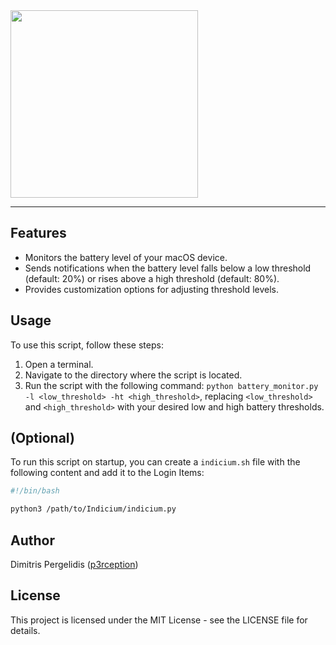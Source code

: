 <img src="https://i.imgur.com/LzEkelN.png" width=300>
<hr>

## Features
* Monitors the battery level of your macOS device.
* Sends notifications when the battery level falls below a low threshold (default: 20%) or rises above a high threshold (default: 80%).
* Provides customization options for adjusting threshold levels.

## Usage

To use this script, follow these steps:

1. Open a terminal.
2. Navigate to the directory where the script is located.
3. Run the script with the following command: `python battery_monitor.py -l <low_threshold> -ht <high_threshold>`, replacing `<low_threshold>` and `<high_threshold>` with your desired low and high battery thresholds.

## (Optional)

To run this script on startup, you can create a `indicium.sh` file with the following content and add it to the Login Items:

```bash
#!/bin/bash

python3 /path/to/Indicium/indicium.py
```

## Author

Dimitris Pergelidis ([p3rception](https://github.com/p3rception))

## License

This project is licensed under the MIT License - see the LICENSE file for details.
